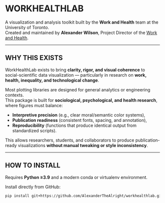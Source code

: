 # WORKHEALTHLAB

A visualization and analysis toolkit built by the **Work and Health** team at the University of Toronto.  
Created and maintained by **Alexander Wilson**, Project Director of the [Work and Health](https://workandhealth.ca).

---

## WHY THIS EXISTS

WorkHealthLab exists to bring **clarity, rigor, and visual coherence** to social-scientific data visualization — particularly in research on **work, health, inequality, and technological change**.

Most plotting libraries are designed for general analytics or engineering contexts.  
This package is built for **sociological, psychological, and health research**, where figures must balance:

- **Interpretive precision** (e.g., clear moral/semantic color systems),
- **Publication readiness** (consistent fonts, spacing, and annotation),
- **Reproducibility** (functions that produce identical output from standardized scripts).

This allows researchers, students, and collaborators to produce publication-ready visualizations **without manual tweaking or style inconsistency**.

---

## HOW TO INSTALL

Requires **Python ≥3.9** and a modern conda or virtualenv environment.

Install directly from GitHub:

```bash
pip install git+https://github.com/AlexanderTheAlright/workhealthlab.git
